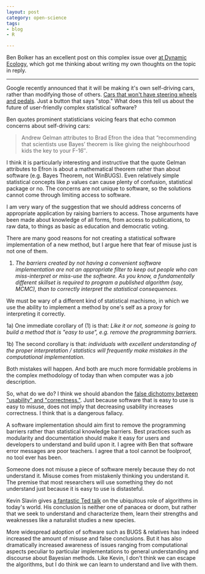 ```yaml
---
layout: post
category: open-science
tags:
- blog
- R

---
```


Ben Bolker has an excellent post on this complex issue over [at Dynamic Ecology](http://dynamicecology.wordpress.com/2014/06/04/guest-post-is-statistical-software-harmful), which got me thinking about writing my own thoughts on the topic in reply.


---------

Google recently announced that it will be making it's own self-driving cars, rather than modifying those of others.  [Cars that won't have steering wheels and pedals](http://www.automotive.com/news/1405-google-envisions-self-driving-cars-with-no-steering-wheel/).  Just a button that says "stop."  What does this tell us about the future of user-friendly complex statistical software?

Ben quotes prominent statisticians voicing fears that echo common concerns about self-driving cars:

> Andrew Gelman attributes to Brad Efron the idea that “recommending that scientists use Bayes’ theorem is like giving the neighbourhood kids the key to your F-16″.

I think it is particularly interesting and instructive that the quote Gelman attributes to Efron is about a mathematical theorem rather than about software (e.g. Bayes Theorem, not WinBUGS).  Even relatively simple statistical concepts like $p$ values can cause plenty of confusion, statistical package or no. The concerns are not unique to software, so the solutions cannot come through limiting access to software.

I am very wary of the suggestion that we should address concerns of appropriate application by raising barriers to access.  Those arguments have been made about knowledge of all forms, from access to publications, to raw data, to things as basic as education and democratic voting.

There are many good reasons for not creating a statistical software implementation of a new method, but I argue here that fear of misuse just is not one of them.

1) _The barriers created by not having a convenient software implementation are not an appropriate filter to keep out people who can miss-interpret or miss-use the software.  As you know, a fundamentally different skillset is required to program a published algorithm (say, MCMC), than to correctly interpret the statistical consequences._

We must be wary of a different kind of statistical machismo, in which we use the ability to implement a method by one's self as a proxy for interpreting it correctly.

1a) One immediate corollary of (1) is that: _Like it or not, someone is going to build a method that is "easy to use", e.g. remove the programming barriers._

1b) The second corollary is that: _individuals with excellent understanding of the proper interpretation / statistics will frequently make mistakes in the computational implementation._

Both mistakes will happen.  And both are much more formidable problems in the complex methodology of today than when computer was a job description.

So, what do we do?  I think we should abandon the [false dichotomy between "usability" and "correctness."](http://www.r-bloggers.com/what-is-correctness-for-statistical-software/). Just because software that is easy to use is easy to misuse, does not imply that decreasing usability increases correctness. I think that is a dangerous fallacy.

A software implementation should aim first to remove the programming barriers rather than statistical knowledge barriers.  Best practices such as modularity and documentation should make it easy for users and developers to understand and build upon it.  I agree with Ben that software error messages are poor teachers.  I agree that a tool cannot be foolproof, no tool ever has been.

Someone does not misuse a piece of software merely because they do not understand it.  Misuse comes from mistakenly thinking you understand it.  The premise that most researchers will use something they do not understand just because it is easy to use is distasteful.

Kevin Slavin gives [a fantastic Ted talk](http://www.ted.com/talks/kevin_slavin_how_algorithms_shape_our_world) on the ubiquitous role of algorithms in today's world.  His conclusion is neither one of panacea or doom, but rather that we seek to understand and characterize them, learn their strengths and weaknesses like a naturalist studies a new species.

More widespread adoption of software such as BUGS & relatives has indeed increased the amount of misuse and false conclusions.  But it has also dramatically increased awareness of issues ranging from computational aspects peculiar to particular implementations to general understanding and discourse about Bayesian methods.  Like Kevin, I don't think we can escape the algorithms, but  I do think we can learn to understand and live with them.

